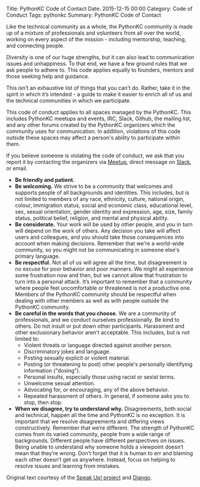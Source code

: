 Title: PythonKC Code of Contact
Date: 2015-12-15 00:00
Category: Code of Conduct
Tags: pythonkc
Summary: PythonKC Code of Contact

Like the technical community as a whole, the PythonKC community is made up of a mixture of professionals and volunteers from all over the world, working on every aspect of the mission - including mentorship, teaching, and connecting people.

Diversity is one of our huge strengths, but it can also lead to communication issues and unhappiness. To that end, we have a few ground rules that we ask people to adhere to. This code applies equally to founders, mentors and those seeking help and guidance.

This isn’t an exhaustive list of things that you can’t do. Rather, take it in the spirit in which it’s intended - a guide to make it easier to enrich all of us and the technical communities in which we participate.

This code of conduct applies to all spaces managed by the PythonKC. This includes PythonKC meetups and events, IRC, Slack, Github, the mailing list, and any other forums created by the PythonKC organizers which the community uses for communication. In addition, violations of this code outside these spaces may affect a person's ability to participate within them.

If you believe someone is violating the code of conduct, we ask that you report it by contacting the organizers via [Meetup](http://www.meetup.com/pythonkc/members/?op=leaders), direct message on [Slack](https://pythonkc.slack.com), or email.

- **Be friendly and patient.**
- **Be welcoming.** We strive to be a community that welcomes and supports people of all backgrounds and identities. This includes, but is not limited to members of any race, ethnicity, culture, national origin, colour, immigration status, social and economic class, educational level, sex, sexual orientation, gender identity and expression, age, size, family status, political belief, religion, and mental and physical ability.
- **Be considerate.** Your work will be used by other people, and you in turn will depend on the work of others. Any decision you take will affect users and colleagues, and you should take those consequences into account when making decisions. Remember that we're a world-wide community, so you might not be communicating in someone else's primary language.
- **Be respectful.** Not all of us will agree all the time, but disagreement is no excuse for poor behavior and poor manners. We might all experience some frustration now and then, but we cannot allow that frustration to turn into a personal attack. It’s important to remember that a community where people feel uncomfortable or threatened is not a productive one. Members of the PythonKC community should be respectful when dealing with other members as well as with people outside the PythonKC community.
- **Be careful in the words that you choose.** We are a community of professionals, and we conduct ourselves professionally. Be kind to others. Do not insult or put down other participants. Harassment and other exclusionary behavior aren't acceptable. This includes, but is not limited to:
    * Violent threats or language directed against another person.
    * Discriminatory jokes and language.
    * Posting sexually explicit or violent material.
    * Posting (or threatening to post) other people's personally identifying information ("doxing").
    * Personal insults, especially those using racist or sexist terms.
    * Unwelcome sexual attention.
    * Advocating for, or encouraging, any of the above behavior.
    * Repeated harassment of others. In general, if someone asks you to stop, then stop.
- **When we disagree, try to understand why.** Disagreements, both social and technical, happen all the time and PythonKC is no exception. It is important that we resolve disagreements and differing views constructively. Remember that we’re different. The strength of PythonKC comes from its varied community, people from a wide range of backgrounds. Different people have different perspectives on issues. Being unable to understand why someone holds a viewpoint doesn’t mean that they’re wrong. Don’t forget that it is human to err and blaming each other doesn’t get us anywhere. Instead, focus on helping to resolve issues and learning from mistakes.

Original text courtesy of the [Speak Up! project][speakup] and [Django][].

[speakup]: http://speakup.io/coc.html
[Django]: https://www.djangoproject.com/conduct/